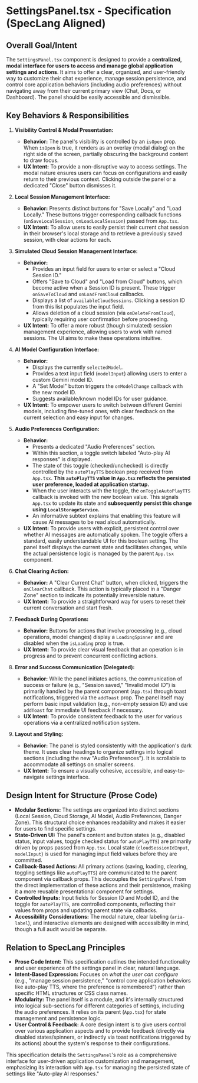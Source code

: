 # SettingsPanel.tsx - Specification (SpecLang Aligned)

## Overall Goal/Intent

The `SettingsPanel.tsx` component is designed to provide a **centralized, modal interface for users to access and manage global application settings and actions**. It aims to offer a clear, organized, and user-friendly way to customize their chat experience, manage session persistence, and control core application behaviors (including audio preferences) without navigating away from their current primary view (Chat, Docs, or Dashboard). The panel should be easily accessible and dismissible.

## Key Behaviors & Responsibilities

1.  **Visibility Control & Modal Presentation:**
    *   **Behavior:** The panel's visibility is controlled by an `isOpen` prop. When `isOpen` is true, it renders as an overlay (modal dialog) on the right side of the screen, partially obscuring the background content to draw focus.
    *   **UX Intent:** To provide a non-disruptive way to access settings. The modal nature ensures users can focus on configurations and easily return to their previous context. Clicking outside the panel or a dedicated "Close" button dismisses it.

2.  **Local Session Management Interface:**
    *   **Behavior:** Presents distinct buttons for "Save Locally" and "Load Locally." These buttons trigger corresponding callback functions (`onSaveLocalSession`, `onLoadLocalSession`) passed from `App.tsx`.
    *   **UX Intent:** To allow users to easily persist their current chat session in their browser's local storage and to retrieve a previously saved session, with clear actions for each.

3.  **Simulated Cloud Session Management Interface:**
    *   **Behavior:**
        *   Provides an input field for users to enter or select a "Cloud Session ID."
        *   Offers "Save to Cloud" and "Load from Cloud" buttons, which become active when a Session ID is present. These trigger `onSaveToCloud` and `onLoadFromCloud` callbacks.
        *   Displays a list of `availableCloudSessions`. Clicking a session ID from this list populates the input field.
        *   Allows deletion of a cloud session (via `onDeleteFromCloud`), typically requiring user confirmation before proceeding.
    *   **UX Intent:** To offer a more robust (though simulated) session management experience, allowing users to work with named sessions. The UI aims to make these operations intuitive.

4.  **AI Model Configuration Interface:**
    *   **Behavior:**
        *   Displays the currently `selectedModel`.
        *   Provides a text input field (`modelInput`) allowing users to enter a custom Gemini model ID.
        *   A "Set Model" button triggers the `onModelChange` callback with the new model ID.
        *   Suggests available/known model IDs for user guidance.
    *   **UX Intent:** To empower users to switch between different Gemini models, including fine-tuned ones, with clear feedback on the current selection and easy input for changes.

5.  **Audio Preferences Configuration:**
    *   **Behavior:**
        *   Presents a dedicated "Audio Preferences" section.
        *   Within this section, a toggle switch labeled "Auto-play AI responses" is displayed.
        *   The state of this toggle (checked/unchecked) is directly controlled by the `autoPlayTTS` boolean prop received from `App.tsx`. **This `autoPlayTTS` value in `App.tsx` reflects the persisted user preference, loaded at application startup.**
        *   When the user interacts with the toggle, the `onToggleAutoPlayTTS` callback is invoked with the new boolean value. This signals `App.tsx` to update its state and **subsequently persist this change using `LocalStorageService`.**
        *   An informative subtext explains that enabling this feature will cause AI messages to be read aloud automatically.
    *   **UX Intent:** To provide users with explicit, persistent control over whether AI messages are automatically spoken. The toggle offers a standard, easily understandable UI for this boolean setting. The panel itself displays the current state and facilitates changes, while the actual persistence logic is managed by the parent `App.tsx` component.

6.  **Chat Clearing Action:**
    *   **Behavior:** A "Clear Current Chat" button, when clicked, triggers the `onClearChat` callback. This action is typically placed in a "Danger Zone" section to indicate its potentially irreversible nature.
    *   **UX Intent:** To provide a straightforward way for users to reset their current conversation and start fresh.

7.  **Feedback During Operations:**
    *   **Behavior:** Buttons for actions that involve processing (e.g., cloud operations, model changes) display a `LoadingSpinner` and are disabled when the `isLoading` prop is true.
    *   **UX Intent:** To provide clear visual feedback that an operation is in progress and to prevent concurrent conflicting actions.

8.  **Error and Success Communication (Delegated):**
    *   **Behavior:** While the panel initiates actions, the communication of success or failure (e.g., "Session saved," "Invalid model ID") is primarily handled by the parent component (`App.tsx`) through toast notifications, triggered via the `addToast` prop. The panel itself may perform basic input validation (e.g., non-empty session ID) and use `addToast` for immediate UI feedback if necessary.
    *   **UX Intent:** To provide consistent feedback to the user for various operations via a centralized notification system.

9.  **Layout and Styling:**
    *   **Behavior:** The panel is styled consistently with the application's dark theme. It uses clear headings to organize settings into logical sections (including the new "Audio Preferences"). It is scrollable to accommodate all settings on smaller screens.
    *   **UX Intent:** To ensure a visually cohesive, accessible, and easy-to-navigate settings interface.

## Design Intent for Structure (Prose Code)

*   **Modular Sections:** The settings are organized into distinct sections (Local Session, Cloud Storage, AI Model, Audio Preferences, Danger Zone). This structural choice enhances readability and makes it easier for users to find specific settings.
*   **State-Driven UI:** The panel's content and button states (e.g., disabled status, input values, toggle checked status for `autoPlayTTS`) are primarily driven by props passed from `App.tsx`. Local state (`cloudSessionIdInput`, `modelInput`) is used for managing input field values before they are committed.
*   **Callback-Based Actions:** All primary actions (saving, loading, clearing, toggling settings like `autoPlayTTS`) are communicated to the parent component via callback props. This decouples the `SettingsPanel` from the direct implementation of these actions and their persistence, making it a more reusable presentational component for settings.
*   **Controlled Inputs:** Input fields for Session ID and Model ID, and the toggle for `autoPlayTTS`, are controlled components, reflecting their values from props and updating parent state via callbacks.
*   **Accessibility Considerations:** The modal nature, clear labeling (`aria-label`), and interactive elements are designed with accessibility in mind, though a full audit would be separate.

## Relation to SpecLang Principles

*   **Prose Code Intent:** This specification outlines the intended functionality and user experience of the settings panel in clear, natural language.
*   **Intent-Based Expression:** Focuses on *what the user can configure* (e.g., "manage session persistence," "control core application behaviors like auto-play TTS, where the preference is remembered") rather than specific HTML structures or CSS class names.
*   **Modularity:** The panel itself is a module, and it's internally structured into logical sub-sections for different categories of settings, including the audio preferences. It relies on its parent (`App.tsx`) for state management and persistence logic.
*   **User Control & Feedback:** A core design intent is to give users control over various application aspects and to provide feedback (directly via disabled states/spinners, or indirectly via toast notifications triggered by its actions) about the system's response to their configurations.

This specification details the `SettingsPanel`'s role as a comprehensive interface for user-driven application customization and management, emphasizing its interaction with `App.tsx` for managing the persisted state of settings like "Auto-play AI responses."